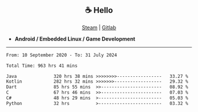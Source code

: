 <h2 align="center"> ☕ Hello </h2>

<p align="center">
  <a href="https://steamcommunity.com/id/Niforances/">Steam</a> |
  <a href="https://gitlab.com/niforances">Gitlab</a>
</p>

 - **Android / Embedded Linux / Game Development**

------

<!--START_SECTION:waka-->

```txt
From: 10 September 2020 - To: 31 July 2024

Total Time: 963 hrs 41 mins

Java              320 hrs 38 mins >>>>>>>>-----------------   33.27 %
Kotlin            282 hrs 32 mins >>>>>>>------------------   29.32 %
Dart              85 hrs 55 mins  >>-----------------------   08.92 %
C                 67 hrs 46 mins  >>-----------------------   07.03 %
C#                48 hrs 29 mins  >------------------------   05.03 %
Python            32 hrs          >------------------------   03.32 %
```

<!--END_SECTION:waka-->
